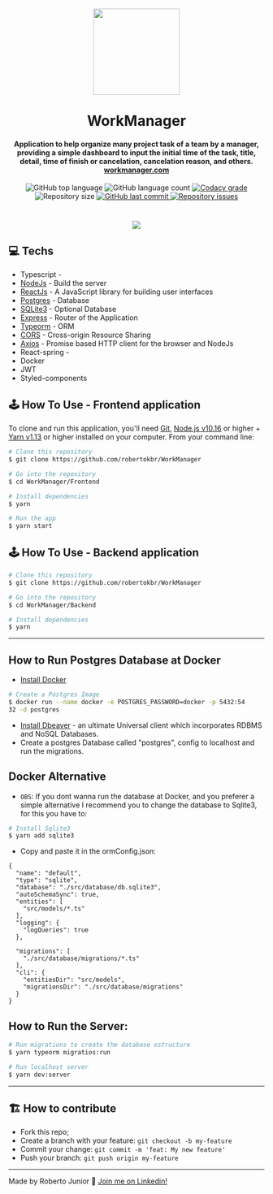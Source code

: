 <h1 align="center">
  <img src="https://github.com/robertokbr/WorkManager/blob/master/Frontend/src/assets/logo.svg" width="170px" /><br>
  <br>
WorkManager
</h1>

<h4 align="center">
  Application to help organize many project task of a team by a manager, providing a simple dashboard to input the initial time of the task, title, detail, time of finish or cancelation, cancelation reason, and others.
  <br/>
  <a href="workmanager.1thcode.com">workmanager.com</a>
</h4>
<p align="center">
<img alt="GitHub top language" src="https://img.shields.io/github/languages/top/robertokbr/WorkManager.svg">

<img alt="GitHub language count" src="https://img.shields.io/github/languages/count/robertokbr/WorkManager.svg">

<a href="https://www.codacy.com/app/robertokbr/WorkManager?utm_source=github.com&amp;utm_medium=referral&amp;utm_content=robertokbr/WorkManager&amp;utm_campaign=Badge_Grade">
  <img alt="Codacy grade" src="https://img.shields.io/codacy/grade/1b577a07dda843aba09f4bc55d1af8fc.svg">
</a>

<img alt="Repository size" src="https://img.shields.io/github/repo-size/robertokbr/WorkManager.svg">
<a href="https://github.com/robertokbr/WorkManager/commits/master">
  <img alt="GitHub last commit" src="https://img.shields.io/github/last-commit/robertokbr/WorkManager.svg">
</a>

<a href="https://github.com/robertokbr/WorkManager/issues">
  <img alt="Repository issues" src="https://img.shields.io/github/issues/robertokbr/WorkManager.svg">
</a>
</p>

<h1 align="center">
  <img src="https://github.com/robertokbr/WorkManager/blob/master/.Github/WorkManager.gif">

</h1>

## 💻 Techs
- Typescript -
- [NodeJs](https://nodejs.org/en/) - Build the server
- [ReactJs](https://reactjs.org) - A JavaScript library for building user interfaces
- [Postgres]() - Database
- [SQLite3](https://www.sqlite.org) - Optional Database
- [Express](https://expressjs.com/) - Router of the Application
- [Typeorm]() - ORM
- [CORS](https://www.npmjs.com/package/cors) - Cross-origin Resource Sharing
- [Axios](https://github.com/axios/axios) - Promise based HTTP client for the browser and NodeJs
- React-spring - 
- Docker
- JWT
- Styled-components



## 🕹 How To Use - Frontend application

To clone and run this application, you'll need [Git](https://git-scm.com), [Node.js v10.16][nodejs] or higher + [Yarn v1.13][yarn] or higher installed on your computer. From your command line:

```bash
# Clone this repository
$ git clone https://github.com/robertokbr/WorkManager

# Go into the repository
$ cd WorkManager/Frontend

# Install dependencies
$ yarn 

# Run the app
$ yarn start
```



## 🕹 How To Use - Backend application


```bash
# Clone this repository
$ git clone https://github.com/robertokbr/WorkManager

# Go into the repository
$ cd WorkManager/Backend

# Install dependencies
$ yarn 
```
---

## How to Run Postgres Database at Docker

* [Install Docker](https://www.notion.so/Instalando-Docker-6290d9994b0b4555a153576a1d97bee2)

```bash
# Create a Postgres Image
$ docker run --name docker -e POSTGRES_PASSWORD=docker -p 5432:54
32 -d postgres
```
* [Install Dbeaver](https://www.notion.so/MODULO-2-643fa9a4a8424fffa0602a07dad33646#134f91737d9e4216bf5d085c5a0c6121) - an ultimate Universal client which incorporates RDBMS and NoSQL Databases.
* Create a postgres Database called "postgres", config to localhost and run the migrations.

## Docker Alternative
* ``OBS``: If you dont wanna run the database at Docker, and you preferer a simple alternative  I recommend you to change the database to Sqlite3, for this you have to:
```bash
# Install Sqlite3
$ yarn add sqlite3 
```
* Copy and paste it in the ormConfig.json:
```
{
  "name": "default",
  "type": "sqlite",
  "database": "./src/database/db.sqlite3",
  "autoSchemaSync": true,
  "entities": [
    "src/models/*.ts"
  ],
  "logging": {
    "logQueries": true
  },

  "migrations": [
    "./src/database/migrations/*.ts"
  ],
  "cli": {
    "entitiesDir": "src/models",
    "migrationsDir": "./src/database/migrations"
  }
}

```

## How to Run the Server:
```bash
# Run migrations to create the database estructure
$ yarn typeorm migratios:run

# Run localhost server
$ yarn dev:server
```
---


## 🏗 How to contribute

- Fork this repo;
- Create a branch with your feature: `git checkout -b my-feature`
- Commit your change: `git commit -m 'feat: My new feature'`
- Push your branch: `git push origin my-feature`

---

Made by Roberto Junior :wave: [Join me on Linkedin!](https://www.linkedin.com/in/robertojrcdc/)

[nodejs]: https://nodejs.org/
[yarn]: https://yarnpkg.com/
[vc]: https://code.visualstudio.com/
[vceditconfig]: https://marketplace.visualstudio.com/items?itemName=EditorConfig.EditorConfig
[vceslint]: https://marketplace.visualstudio.com/items?itemName=dbaeumer.vscode-eslint


